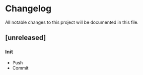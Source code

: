 # Changelog

All notable changes to this project will be documented in this file.

## [unreleased]

### Init

- Push
- Commit

<!-- generated by git-cliff -->
